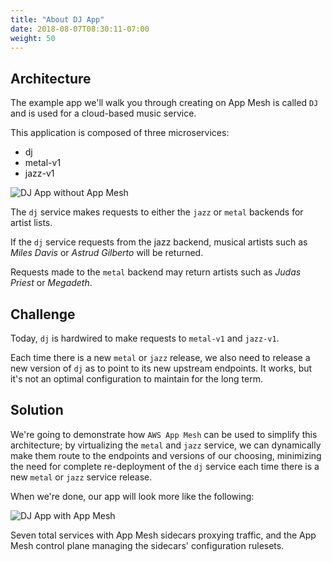 ```yaml
---
title: "About DJ App"
date: 2018-08-07T08:30:11-07:00
weight: 50
---
```


## Architecture

The example app we'll walk you through creating on App Mesh is called `DJ` and is used for a cloud-based music service.

This application is composed of three microservices:

* dj
* metal-v1
* jazz-v1

![DJ App without App Mesh](/images/app_mesh_ga/125-v1-no-mesh.png)

The `dj` service makes requests to either the `jazz` or `metal` backends for artist lists.

If the `dj` service requests from the jazz backend, musical artists such as _Miles Davis_ or _Astrud Gilberto_ will be returned.

Requests made to the `metal` backend may return artists such as _Judas Priest_ or _Megadeth_.

## Challenge

Today, `dj` is hardwired to make requests to `metal-v1` and `jazz-v1`.

Each time there is a new `metal` or `jazz` release, we also need to release a new version of `dj` as to point to its new upstream endpoints. It works, but it's not an optimal configuration to maintain for the long term.  

## Solution

We're going to demonstrate how `AWS App Mesh` can be used to simplify this architecture; by virtualizing the `metal` and `jazz` service, we can dynamically make them route to the endpoints and versions of our choosing, minimizing the need for complete re-deployment of the `dj` service each time there is a new `metal` or `jazz` service release.  

When we're done, our app will look more like the following:

![DJ App with App Mesh](/images/app_mesh_ga/155-v2-with-mesh-and-cp.png)

Seven total services with App Mesh sidecars proxying traffic, and the App Mesh control plane managing the sidecars' configuration rulesets.
